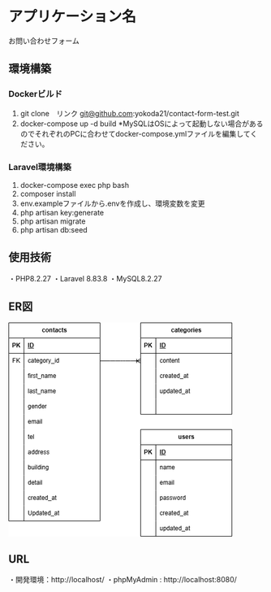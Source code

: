 # アプリケーション名
お問い合わせフォーム

## 環境構築

### Dockerビルド
1. git clone　リンク
git@github.com:yokoda21/contact-form-test.git
2. docker-compose up -d build
*MySQLはOSによって起動しない場合があるのでそれぞれのPCに合わせてdocker-compose.ymlファイルを編集してください。

### Laravel環境構築
1. docker-compose exec php bash
2. composer install
3. env.exampleファイルから.envを作成し、環境変数を変更
4. php artisan key:generate
5. php artisan migrate
6. php artisan db:seed

## 使用技術
・PHP8.2.27
・Laravel 8.83.8
・MySQL8.2.27

## ER図
![ER図](contact-test-drawio.png)

## URL
・開発環境：http://localhost/
・phpMyAdmin : http://localhost:8080/
